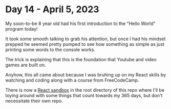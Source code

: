 # Day 14 - April 5, 2023

My soon-to-be 8 year old had his first introduction to the "Hello World" program today!

It took some smooth talking to grab his attention, but once I had his mindset prepped he seemed pretty pumped to see how something as simple as just printing some words to the console works.

The trick is explaining that this is the foundation that Youtube and video games are built on.

Anyhow, this all came about because I was bruhing up on my React skills by watching and coding along with a course from FreeCodeCamp.

There is now a [React sandbox](../../React-sandbox/) in the root directory of this repo where I'll be toying around with some things that count towards my 365 days, but don't necessitate their own repo.
